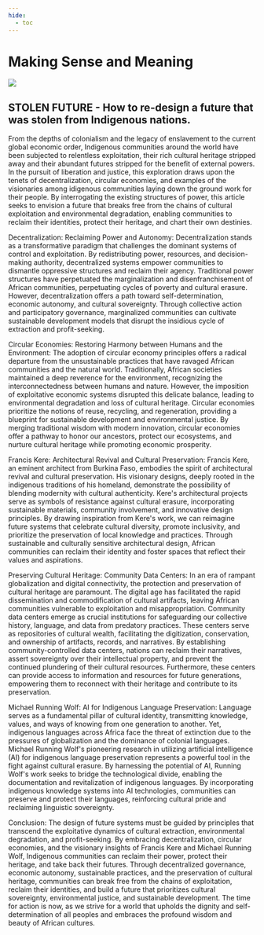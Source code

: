 ```yaml
---
hide:
  - toc
---
```


# Making Sense and Meaning

![]("../images/stolenfuture.png")

## STOLEN FUTURE - How to re-design a future that was stolen from Indigenous nations.

From the depths of colonialism and the legacy of enslavement to the current global economic order, Indigenous communities around the world have been subjected to relentless exploitation, their rich cultural heritage stripped away and their abundant futures stripped for the benefit of external powers. In the pursuit of liberation and justice, this exploration draws upon the tenets of decentralization, circular economies, and examples of the visionaries among idigenous communities laying down the ground work for their people. By interrogating the existing structures of power, this article seeks to envision a future that breaks free from the chains of cultural exploitation and environmental degradation, enabling communities to reclaim their identities, protect their heritage, and chart their own destinies.

Decentralization: Reclaiming Power and Autonomy:
Decentralization stands as a transformative paradigm that challenges the dominant systems of control and exploitation. By redistributing power, resources, and decision-making authority, decentralized systems empower communities to dismantle oppressive structures and reclaim their agency. Traditional power structures have perpetuated the marginalization and disenfranchisement of African communities, perpetuating cycles of poverty and cultural erasure. However, decentralization offers a path toward self-determination, economic autonomy, and cultural sovereignty. Through collective action and participatory governance, marginalized communities can cultivate sustainable development models that disrupt the insidious cycle of extraction and profit-seeking.

Circular Economies: Restoring Harmony between Humans and the Environment:
The adoption of circular economy principles offers a radical departure from the unsustainable practices that have ravaged African communities and the natural world. Traditionally, African societies maintained a deep reverence for the environment, recognizing the interconnectedness between humans and nature. However, the imposition of exploitative economic systems disrupted this delicate balance, leading to environmental degradation and loss of cultural heritage. Circular economies prioritize the notions of reuse, recycling, and regeneration, providing a blueprint for sustainable development and environmental justice. By merging traditional wisdom with modern innovation, circular economies offer a pathway to honor our ancestors, protect our ecosystems, and nurture cultural heritage while promoting economic prosperity.

Francis Kere: Architectural Revival and Cultural Preservation:
Francis Kere, an eminent architect from Burkina Faso, embodies the spirit of architectural revival and cultural preservation. His visionary designs, deeply rooted in the indigenous traditions of his homeland, demonstrate the possibility of blending modernity with cultural authenticity. Kere's architectural projects serve as symbols of resistance against cultural erasure, incorporating sustainable materials, community involvement, and innovative design principles. By drawing inspiration from Kere's work, we can reimagine future systems that celebrate cultural diversity, promote inclusivity, and prioritize the preservation of local knowledge and practices. Through sustainable and culturally sensitive architectural design, African communities can reclaim their identity and foster spaces that reflect their values and aspirations.

Preserving Cultural Heritage: Community Data Centers:
In an era of rampant globalization and digital connectivity, the protection and preservation of cultural heritage are paramount. The digital age has facilitated the rapid dissemination and commodification of cultural artifacts, leaving African communities vulnerable to exploitation and misappropriation. Community data centers emerge as crucial institutions for safeguarding our collective history, language, and data from predatory practices. These centers serve as repositories of cultural wealth, facilitating the digitization, conservation, and ownership of artifacts, records, and narratives. By establishing community-controlled data centers, nations can reclaim their narratives, assert sovereignty over their intellectual property, and prevent the continued plundering of their cultural resources. Furthermore, these centers can provide access to information and resources for future generations, empowering them to reconnect with their heritage and contribute to its preservation.

Michael Running Wolf: AI for Indigenous Language Preservation:
Language serves as a fundamental pillar of cultural identity, transmitting knowledge, values, and ways of knowing from one generation to another. Yet, indigenous languages across Africa face the threat of extinction due to the pressures of globalization and the dominance of colonial languages. Michael Running Wolf's pioneering research in utilizing artificial intelligence (AI) for indigenous language preservation represents a powerful tool in the fight against cultural erasure. By harnessing the potential of AI, Running Wolf's work seeks to bridge the technological divide, enabling the documentation and revitalization of indigenous languages. By incorporating indigenous knowledge systems into AI technologies, communities can preserve and protect their languages, reinforcing cultural pride and reclaiming linguistic sovereignty.

Conclusion:
The design of future systems must be guided by principles that transcend the exploitative dynamics of cultural extraction, environmental degradation, and profit-seeking. By embracing decentralization, circular economies, and the visionary insights of Francis Kere and Michael Running Wolf, Indigenous communities can reclaim their power, protect their heritage, and take back their futures. Through decentralized governance, economic autonomy, sustainable practices, and the preservation of cultural heritage, communities can break free from the chains of exploitation, reclaim their identities, and build a future that prioritizes cultural sovereignty, environmental justice, and sustainable development. The time for action is now, as we strive for a world that upholds the dignity and self-determination of all peoples and embraces the profound wisdom and beauty of African cultures.
